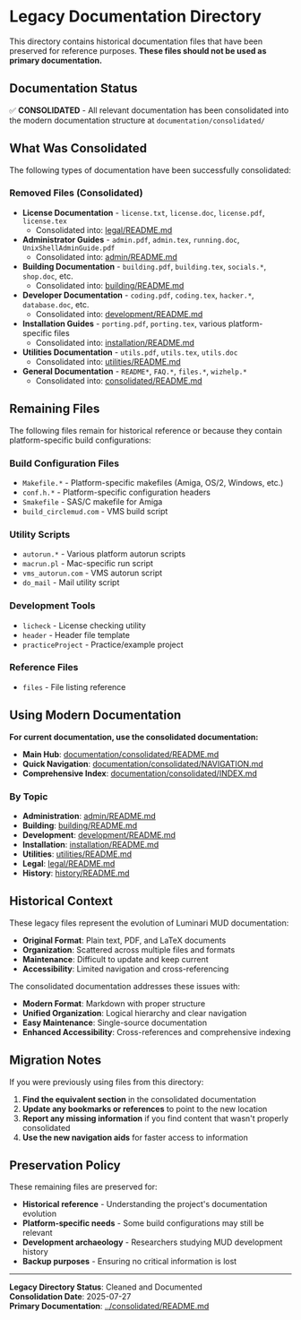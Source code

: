 # Legacy Documentation Directory

This directory contains historical documentation files that have been preserved for reference purposes. **These files should not be used as primary documentation.**

## Documentation Status

✅ **CONSOLIDATED** - All relevant documentation has been consolidated into the modern documentation structure at `documentation/consolidated/`

## What Was Consolidated

The following types of documentation have been successfully consolidated:

### Removed Files (Consolidated)
- **License Documentation** - `license.txt`, `license.doc`, `license.pdf`, `license.tex`
  - Consolidated into: [legal/README.md](../consolidated/legal/README.md)
- **Administrator Guides** - `admin.pdf`, `admin.tex`, `running.doc`, `UnixShellAdminGuide.pdf`
  - Consolidated into: [admin/README.md](../consolidated/admin/README.md)
- **Building Documentation** - `building.pdf`, `building.tex`, `socials.*`, `shop.doc`, etc.
  - Consolidated into: [building/README.md](../consolidated/building/README.md)
- **Developer Documentation** - `coding.pdf`, `coding.tex`, `hacker.*`, `database.doc`, etc.
  - Consolidated into: [development/README.md](../consolidated/development/README.md)
- **Installation Guides** - `porting.pdf`, `porting.tex`, various platform-specific files
  - Consolidated into: [installation/README.md](../consolidated/installation/README.md)
- **Utilities Documentation** - `utils.pdf`, `utils.tex`, `utils.doc`
  - Consolidated into: [utilities/README.md](../consolidated/utilities/README.md)
- **General Documentation** - `README*`, `FAQ.*`, `files.*`, `wizhelp.*`
  - Consolidated into: [consolidated/README.md](../consolidated/README.md)

## Remaining Files

The following files remain for historical reference or because they contain platform-specific build configurations:

### Build Configuration Files
- `Makefile.*` - Platform-specific makefiles (Amiga, OS/2, Windows, etc.)
- `conf.h.*` - Platform-specific configuration headers
- `Smakefile` - SAS/C makefile for Amiga
- `build_circlemud.com` - VMS build script

### Utility Scripts
- `autorun.*` - Various platform autorun scripts
- `macrun.pl` - Mac-specific run script
- `vms_autorun.com` - VMS autorun script
- `do_mail` - Mail utility script

### Development Tools
- `licheck` - License checking utility
- `header` - Header file template
- `practiceProject` - Practice/example project

### Reference Files
- `files` - File listing reference

## Using Modern Documentation

**For current documentation, use the consolidated documentation:**

- **Main Hub**: [documentation/consolidated/README.md](../consolidated/README.md)
- **Quick Navigation**: [documentation/consolidated/NAVIGATION.md](../consolidated/NAVIGATION.md)
- **Comprehensive Index**: [documentation/consolidated/INDEX.md](../consolidated/INDEX.md)

### By Topic
- **Administration**: [admin/README.md](../consolidated/admin/README.md)
- **Building**: [building/README.md](../consolidated/building/README.md)
- **Development**: [development/README.md](../consolidated/development/README.md)
- **Installation**: [installation/README.md](../consolidated/installation/README.md)
- **Utilities**: [utilities/README.md](../consolidated/utilities/README.md)
- **Legal**: [legal/README.md](../consolidated/legal/README.md)
- **History**: [history/README.md](../consolidated/history/README.md)

## Historical Context

These legacy files represent the evolution of Luminari MUD documentation:

- **Original Format**: Plain text, PDF, and LaTeX documents
- **Organization**: Scattered across multiple files and formats
- **Maintenance**: Difficult to update and keep current
- **Accessibility**: Limited navigation and cross-referencing

The consolidated documentation addresses these issues with:

- **Modern Format**: Markdown with proper structure
- **Unified Organization**: Logical hierarchy and clear navigation
- **Easy Maintenance**: Single-source documentation
- **Enhanced Accessibility**: Cross-references and comprehensive indexing

## Migration Notes

If you were previously using files from this directory:

1. **Find the equivalent section** in the consolidated documentation
2. **Update any bookmarks or references** to point to the new location
3. **Report any missing information** if you find content that wasn't properly consolidated
4. **Use the new navigation aids** for faster access to information

## Preservation Policy

These remaining files are preserved for:

- **Historical reference** - Understanding the project's documentation evolution
- **Platform-specific needs** - Some build configurations may still be relevant
- **Development archaeology** - Researchers studying MUD development history
- **Backup purposes** - Ensuring no critical information is lost

---

**Legacy Directory Status**: Cleaned and Documented  
**Consolidation Date**: 2025-07-27  
**Primary Documentation**: [../consolidated/README.md](../consolidated/README.md)

